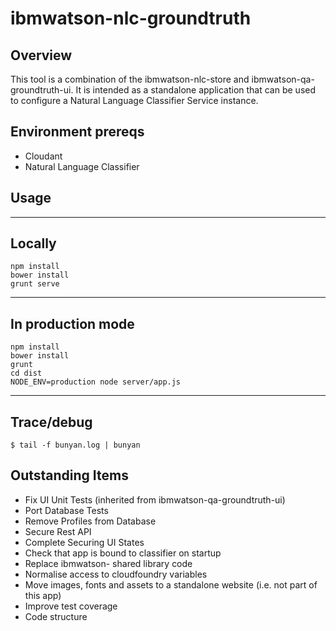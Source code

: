 # ibmwatson-nlc-groundtruth

## Overview

This tool is a combination of the ibmwatson-nlc-store and ibmwatson-qa-groundtruth-ui. It is intended as a standalone application that can be used to configure a Natural Language Classifier Service instance.

## Environment prereqs
- Cloudant
- Natural Language Classifier

## Usage
-------
Locally
-------
```
npm install
bower install
grunt serve
```
-------
In production mode
-------
```
npm install
bower install
grunt
cd dist
NODE_ENV=production node server/app.js
```
-------

## Trace/debug
```
$ tail -f bunyan.log | bunyan
```

## Outstanding Items

* Fix UI Unit Tests (inherited from ibmwatson-qa-groundtruth-ui)
* Port Database Tests
* Remove Profiles from Database
* Secure Rest API
* Complete Securing UI States
* Check that app is bound to classifier on startup
* Replace ibmwatson- shared library code
* Normalise access to cloudfoundry variables
* Move images, fonts and assets to a standalone website (i.e. not part of this app)
* Improve test coverage
* Code structure